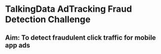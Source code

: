 # TalkingData AdTracking Fraud Detection Challenge

## Aim: To detect fraudulent click traffic for mobile app ads
